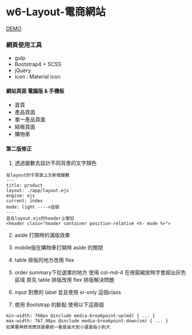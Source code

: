 # w6-Layout-電商網站
 
[DEMO](https://wanchii.github.io/gulp-bs4-w6/dist/index.html)

### 網頁使用工具
- gulp
- Bootstrap4 + SCSS
- jQuery
- icon : Material icon

#### 網站頁面 電腦版 & 手機板
- 首頁
- 產品頁面
- 單一產品頁面
- 結帳頁面
- 購物車

####  第二版修正

1. 透過變數去設計不同背景的文字顏色
```
在layout的子頁面上方新增變數
---
title: product
layout: ./app/layout.ejs
engine: ejs
current: index
mode: light ---->這個
---
並在layout.ejs的header上增加
<header class="header container position-relative <%- mode %>">
```
2. aside 打開時的滿版效果 

3. mobile版在購物車打開時 aside 的關閉

4. table 排版的地方改用 flex

5. order summary下拉選單的地方 使用 col-md-4 在視窗縮放時字會超出灰色區域
原先 table 排版改用 flex 排版解決問題 

6. input 對應的 label 並且使用 sr-only 這個class

7. 使用 Bootstrap 的斷點 
使用以下這兩個
```
min-width: 768px @include media-breakpoint-up(md) { ... }
max-width: 767.98px @include media-breakpoint-down(sm) { ... }
如果要再修改應該是要統一看是由大到小還是由小到大
```
